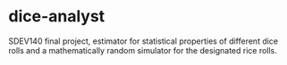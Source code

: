 # dice-analyst
SDEV140 final project, estimator for statistical properties of different dice rolls and a mathematically random simulator for the designated rice rolls.
